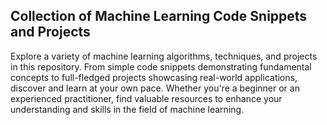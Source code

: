 ## Collection of Machine Learning Code Snippets and Projects

Explore a variety of machine learning algorithms, techniques, and projects in this repository. From simple code snippets demonstrating fundamental concepts to full-fledged projects showcasing real-world applications, discover and learn at your own pace. Whether you're a beginner or an experienced practitioner, find valuable resources to enhance your understanding and skills in the field of machine learning.